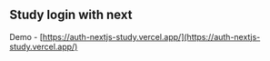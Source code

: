## Study login with next

Demo - [https://auth-nextjs-study.vercel.app/](https://auth-nextjs-study.vercel.app/)
